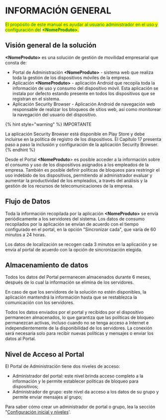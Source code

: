 # INFORMACIÓN GENERAL

<mark style="color:green;">El propósito de este manual es ayudar al usuario administrador en el uso y configuración del</mark> <mark style="color:green;"></mark><mark style="color:green;">**\<NomeProduto>**</mark><mark style="color:green;">.</mark>

## **Visión general de la solución**

**\<NomeProduto>** es una solución de gestión de movilidad empresarial que consta de:

* Portal de Administración **\<NomeProduto>** - sistema web que realiza toda la gestión de los dispositivos móviles de la empresa.
* Aplicación **\<NomeProduto>** - aplicación Android que recopila toda la información de uso y consumo del dispositivo móvil.  Esta aplicación se instala por defecto estando presente en todos los dispositivos que se registran en el sistema.
* Aplicación Security Browser - Aplicación Android de navegación web responsable de realizar los bloqueos de sitios web, así como monitorear la navegación del usuario del dispositivo.

{% hint style="warning" %}
IMPORTANTE

La aplicación Security Browser está disponible en Play Store y debe incluirse en la política de registro de los dispositivos. El Capítulo 17 presenta paso a paso la inclusión y configuración de la aplicación Security Browser.&#x20;
{% endhint %}

Desde el Portal **\<NomeProduto**> es posible acceder a la información sobre el consumo y uso de los dispositivos asignados a los empleados de la empresa. También es posible definir políticas de bloqueos para restringir el uso indebido de los dispositivos, permitiendo al administrador evaluar y aumentar la productividad de los empleados, a través del análisis y la gestión de los recursos de telecomunicaciones de la empresa.

## **Flujo de Datos**&#x20;

Toda la información recopilada por la aplicación **\<NomeProduto>** se envía periódicamente a los servidores del sistema.  Los datos de consumo recopilados por la aplicación se envían de acuerdo con el tiempo configurado en el portal, en la opción "Sincronizar cada", que varía de 60 minutos a 24 horas.

Los datos de localización se recogen cada 3 minutos en la aplicación y se envía al portal de acuerdo con la opción de sincronización elegida.&#x20;

## **Almacenamiento de datos**

Todos los datos del Portal permanecen almacenados durante 6 meses, después de lo cual la información se elimina de los servidores.

En caso de que los servidores de la solución no estén disponibles, la aplicación mantendrá la información hasta que se restablezca la comunicación con los servidores.

Todos los datos enviados por el portal y recibidos por el dispositivo permanecen almacenados, lo que garantiza que las políticas de bloqueo permanezcan activas, incluso cuando no se tenga acceso a Internet e independientemente de la disponibilidad de los servidores. La conexión será necesaria solo para recibir nuevas políticas y mensajes o enviar los datos al Portal.

## **Nivel de Acceso al Portal**

El Portal de Administración tiene dos niveles de acceso:

* Administrador del portal: este nivel brinda acceso completo a la información y le permite establecer políticas de bloqueo para dispositivos;
* Administrador de grupo: este nivel da acceso a los datos de su grupo y permite enviar mensajes al grupo;

Para saber cómo crear un administrador de portal o grupo, lea la sección "[Configuración inicial y niveles](informacion-general/configuracion-inicial-y-niveles.md)'.
